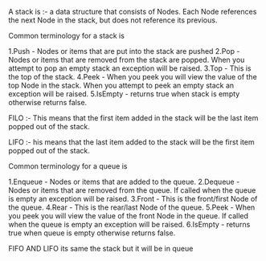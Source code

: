 A stack is :- a data structure that consists of Nodes. Each Node references the next Node in the stack, but does not reference its previous.

Common terminology for a stack is

1.Push - Nodes or items that are put into the stack are pushed
2.Pop - Nodes or items that are removed from the stack are popped. When you attempt to pop an empty stack an exception will be raised.
3.Top - This is the top of the stack.
4.Peek - When you peek you will view the value of the top Node in the stack. When you attempt to peek an empty stack an exception will be raised.
5.IsEmpty - returns true when stack is empty otherwise returns false.

FILO :- This means that the first item added in the stack will be the last item popped out of the stack.

LIFO :- his means that the last item added to the stack will be the first item popped out of the stack.

Common terminology for a queue is

1.Enqueue - Nodes or items that are added to the queue.
2.Dequeue - Nodes or items that are removed from the queue. If called when the queue is empty an exception will be raised.
3.Front - This is the front/first Node of the queue.
4.Rear - This is the rear/last Node of the queue.
5.Peek - When you peek you will view the value of the front Node in the queue. If called when the queue is empty an exception will be raised.
6.IsEmpty - returns true when queue is empty otherwise returns false.

FIFO AND LIFO its same the stack but it will be in queue












